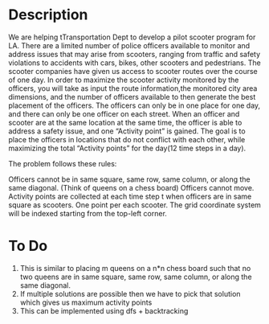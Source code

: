 # Description

We are helping tTransportation Dept to develop a pilot scooter program for LA. There are a limited number of police officers available to monitor and address issues that may arise from scooters, ranging from traffic and safety violations to accidents with cars, bikes, other scooters and pedestrians. The scooter companies have given us access to scooter routes over the course of one day. In order to maximize the scooter activity monitored by the officers, you will take as input the route information,the monitored city area dimensions, and the number of officers available to then generate the best placement of the officers. The officers can only be in one place for one day, and there can only be one officer on each street. When an officer and scooter are at the same location at the same time, the officer is able to address a safety issue, and one “Activity point” is gained. The  goal  is  to  place  the  officers  in  locations  that  do  not conflict with each other, while maximizing the total “Activity points” for the day(12 time steps in a day).  

The problem follows these rules:

Officers cannot be in same square, same row, same column, or along the same diagonal. (Think of queens on a chess board)
Officers cannot move.
Activity points are collected at each time step t when officers are in same square as scooters. One point per each scooter. 
The grid coordinate system will be indexed starting from the top-left corner.

# To Do

1. This is similar to placing m queens on a n*n chess board such that no two queens are in same square, same row, same column, or along the same diagonal.
2. If multiple solutions are possible then we have to pick that solution which gives us maximum activity points
3. This can be implemented using dfs + backtracking